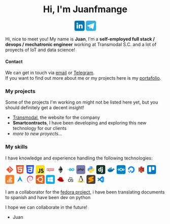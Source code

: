 <h1 align="center">Hi, I'm Juanfmange</h1>


    
   <p align="center"> <a href="https://www.linkedin.com/in/juanmange/"><img height="32" width="32" src="https://raw.githubusercontent.com/edent/SuperTinyIcons/master/images/svg/linkedin.svg" /></a>
<a href="https://t.me/therealjuanelo"><img height="32" width="32" src="https://raw.githubusercontent.com/edent/SuperTinyIcons/master/images/svg/telegram.svg" /></a></p>



Hi, nice to meet you! My name is **Juan**,
I'm a **self-employed full stack / devops / mechatronic engineer** working at Transmodal S.C. and a lot of proyects of IoT and data science!<br>


#### Contact

We can get in touch via [email](mailto:juanfmange@gmail.com) or [Telegram](https://t.me/therealjuanelo).<br>
If you want to find out more about me or my projects here is my [portafolio](https://juanfmange.github.io).

### My projects

Some of the projects I'm working on might not be listed here yet, but you should definitely get a decent insight!

- [Transmodal](www.transmodal.com.mx), the website for the company 
- <b>Smartcontracts</b>, I have been developing and exploring this new technology for our clients
- _more to new proyects..._

### My skills

I have knowledge and experience handling the following technologies:

<p align="left">
    <img height="28" width="28" src="https://raw.githubusercontent.com/edent/SuperTinyIcons/master/images/svg/git.svg" />
    <img height="28" width="28" src="https://raw.githubusercontent.com/edent/SuperTinyIcons/master/images/svg/html5.svg" />
    <img height="28" width="28" src="https://raw.githubusercontent.com/edent/SuperTinyIcons/master/images/svg/css3.svg" />
    <img height="28" width="28" src="https://raw.githubusercontent.com/edent/SuperTinyIcons/master/images/svg/javascript.svg" />
    <img height="28" width="28" src="https://raw.githubusercontent.com/edent/SuperTinyIcons/master/images/svg/npm.svg" />
    <img height="28" width="28" src="https://raw.githubusercontent.com/edent/SuperTinyIcons/master/images/svg/ethereum.svg" />
    <img height="28" width="28" src="https://raw.githubusercontent.com/edent/SuperTinyIcons/master/images/svg/go.svg" />
<img height="28" width="28" src="https://raw.githubusercontent.com/edent/SuperTinyIcons/master/images/svg/php.svg" />
    <img height="28" width="28" src="https://raw.githubusercontent.com/edent/SuperTinyIcons/master/images/svg/python.svg" />
<img height="28" width="28" src="https://raw.githubusercontent.com/edent/SuperTinyIcons/master/images/svg/djangoproject.svg" />
    <img height="28" width="28" src="https://raw.githubusercontent.com/edent/SuperTinyIcons/master/images/svg/docker.svg" />
<img height="28" width="28" src="https://raw.githubusercontent.com/edent/SuperTinyIcons/master/images/svg/nextcloud.svg" />
    <img height="28" width="28" src="https://raw.githubusercontent.com/edent/SuperTinyIcons/master/images/svg/digitalocean.svg" />
    <img height="28" width="28" src="https://raw.githubusercontent.com/edent/SuperTinyIcons/master/images/svg/amazon_s3.svg" />
    <img height="28" width="28" src="https://raw.githubusercontent.com/edent/SuperTinyIcons/master/images/svg/trello.svg" />
    <img height="28" width="28" src="https://raw.githubusercontent.com/edent/SuperTinyIcons/master/images/svg/stackoverflow.svg" />
    <img height="28" width="28" src="https://raw.githubusercontent.com/edent/SuperTinyIcons/master/images/svg/arch_linux.svg" />
<img height="28" width="28" src="https://raw.githubusercontent.com/edent/SuperTinyIcons/master/images/svg/debian.svg" />
    <img height="28" width="28" src="https://raw.githubusercontent.com/edent/SuperTinyIcons/master/images/svg/ubuntu.svg" />
    <img height="28" width="28" src="https://raw.githubusercontent.com/edent/SuperTinyIcons/master/images/svg/windows.svg" />
<img height="28" width="28" src="https://raw.githubusercontent.com/edent/SuperTinyIcons/master/images/svg/redhat.svg" />
<img height="28" width="28" src="https://raw.githubusercontent.com/edent/SuperTinyIcons/master/images/svg/macos.svg" />
<img height="28" width="28" src="https://raw.githubusercontent.com/edent/SuperTinyIcons/master/images/svg/linux.svg" />
    <img height="28" width="28" src="https://raw.githubusercontent.com/edent/SuperTinyIcons/master/images/svg/sublimetext.svg" />
<img height="28" width="28" src="https://raw.githubusercontent.com/edent/SuperTinyIcons/master/images/svg/visualstudiocode.svg" />
</p>

I am a collaborator for the [fedora project](https://start.fedoraproject.org/), i have been translating documents to spanish and have been dev on python


I hope we can collaborate in the future!

- Juan

<!---
juanfmange/juanfmange is a ✨ special ✨ repository because its `README.md` (this file) appears on your GitHub profile.
You can click the Preview link to take a look at your changes.
--->
